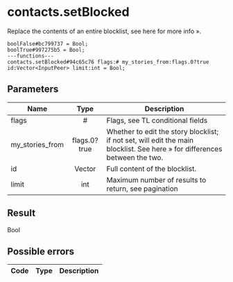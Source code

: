 # contacts.setBlocked
Replace the contents of an entire blocklist, see here for more info ».

```
boolFalse#bc799737 = Bool;
boolTrue#997275b5 = Bool;
---functions---
contacts.setBlocked#94c65c76 flags:# my_stories_from:flags.0?true id:Vector<InputPeer> limit:int = Bool;
```

## Parameters
| Name | Type | Description |
| ---- | :----: | ----------- |
| flags | # | Flags, see TL conditional fields |
| my_stories_from | flags.0?true | Whether to edit the story blocklist; if not set, will edit the main blocklist. See here » for differences between the two. |
| id | Vector<InputPeer> | Full content of the blocklist. |
| limit | int | Maximum number of results to return, see pagination |


## Result
Bool

## Possible errors
| Code | Type | Description |
| ---- | :----: | ----------- |

